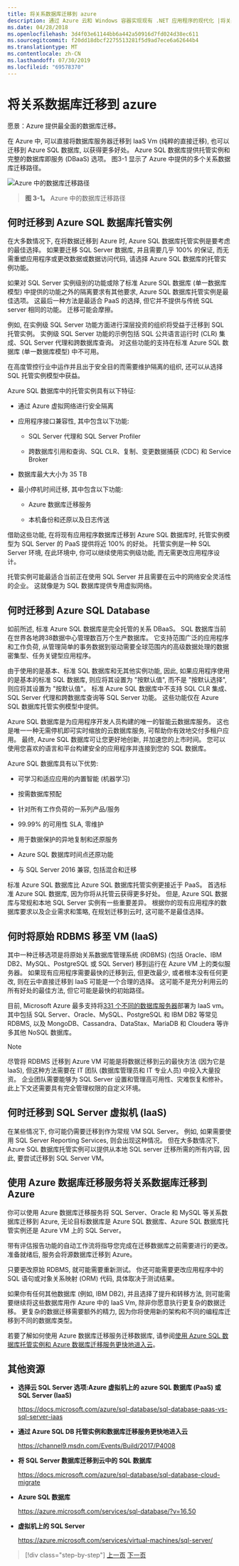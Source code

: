 ```yaml
---
title: 将关系数据库迁移到 azure
description: 通过 Azure 云和 Windows 容器实现现有 .NET 应用程序的现代化 |将关系数据库迁移到 azure
ms.date: 04/28/2018
ms.openlocfilehash: 3d4f03e61144bb6a442a50916d7fd024d38ec611
ms.sourcegitcommit: f20dd18dbcf2275513281f5d9ad7ece6a62644b4
ms.translationtype: MT
ms.contentlocale: zh-CN
ms.lasthandoff: 07/30/2019
ms.locfileid: "69578370"
---
```

# <a name="migrate-your-relational-databases-to-azure"></a>将关系数据库迁移到 azure

愿景：Azure 提供最全面的数据库迁移。

在 Azure 中, 可以直接将数据库服务器迁移到 IaaS Vm (纯粹的直接迁移), 也可以迁移到 Azure SQL 数据库, 以获得更多好处。 Azure SQL 数据库提供托管实例和完整的数据库即服务 (DBaaS) 选项。 图3-1 显示了 Azure 中提供的多个关系数据库迁移路径。

![Azure 中的数据库迁移路径](./media/image3-1.png)

> **图 3-1。** Azure 中的数据库迁移路径

## <a name="when-to-migrate-to-azure-sql-database-managed-instance"></a>何时迁移到 Azure SQL 数据库托管实例

在大多数情况下, 在将数据迁移到 Azure 时, Azure SQL 数据库托管实例是要考虑的最佳选择。 如果要迁移 SQL Server 数据库, 并且需要几乎 100% 的保证, 而无需重塑应用程序或更改数据或数据访问代码, 请选择 Azure SQL 数据库的托管实例功能。

如果对 SQL Server 实例级别的功能或除了标准 Azure SQL 数据库 (单一数据库模型) 中提供的功能之外的隔离要求有其他要求, Azure SQL 数据库托管实例是最佳选项。 这最后一种方法是最适合 PaaS 的选择, 但它并不提供与传统 SQL server 相同的功能。 迁移可能会摩擦。

例如, 在实例级 SQL Server 功能方面进行深层投资的组织将受益于迁移到 SQL 托管实例。 实例级 SQL Server 功能的示例包括 SQL 公共语言运行时 (CLR) 集成、SQL Server 代理和跨数据库查询。 对这些功能的支持在标准 Azure SQL 数据库 (单一数据库模型) 中不可用。

在高度管控行业中运作并且出于安全目的而需要维护隔离的组织, 还可以从选择 SQL 托管实例模型中获益。

Azure SQL 数据库中的托管实例具有以下特征:

- 通过 Azure 虚拟网络进行安全隔离

- 应用程序接口兼容性, 其中包含以下功能:

  - SQL Server 代理和 SQL Server Profiler

  - 跨数据库引用和查询、SQL CLR、复制、变更数据捕获 (CDC) 和 Service Broker

- 数据库最大大小为 35 TB

- 最小停机时间迁移, 其中包含以下功能:

  - Azure 数据库迁移服务

  - 本机备份和还原以及日志传送

借助这些功能, 在将现有应用程序数据库迁移到 Azure SQL 数据库时, 托管实例模型为 SQL Server 的 PaaS 提供将近 100% 的好处。 托管实例是一种 SQL Server 环境, 在此环境中, 你可以继续使用实例级功能, 而无需更改应用程序设计。

托管实例可能最适合当前正在使用 SQL Server 并且需要在云中的网络安全灵活性的企业。 这就像是为 SQL 数据库提供专用虚拟网络。

## <a name="when-to-migrate-to-azure-sql-database"></a>何时迁移到 Azure SQL Database

如前所述, 标准 Azure SQL 数据库是完全托管的关系 DBaaS。 SQL 数据库当前在世界各地跨38数据中心管理数百万个生产数据库。 它支持范围广泛的应用程序和工作负荷, 从管理简单的事务数据到驱动需要全球范围内的高级数据处理的数据密集型、任务关键型应用程序。

由于使用的是基本、标准 SQL 数据库和无其他实例功能, 因此, 如果应用程序使用的是基本的标准 SQL 数据库, 则应将其设置为 "按默认值", 而不是 "按默认选择", 则应将其设置为 "按默认值"。 标准 Azure SQL 数据库中不支持 SQL CLR 集成、SQL Server 代理和跨数据库查询等 SQL Server 功能。 这些功能仅在 Azure SQL 数据库托管实例模型中提供。

Azure SQL 数据库是为应用程序开发人员构建的唯一的智能云数据库服务。 这也是唯一一种无需停机即可实时缩放的云数据库服务, 可帮助你有效地交付多租户应用。 最终, Azure SQL 数据库可让您更好地创新, 并加速您的上市时间。 您可以使用您喜欢的语言和平台构建安全的应用程序并连接到您的 SQL 数据库。

Azure SQL 数据库具有以下优势:

- 可学习和适应应用的内置智能 (机器学习)

- 按需数据库预配

- 针对所有工作负荷的一系列产品/服务

- 99.99% 的可用性 SLA, 零维护

- 用于数据保护的异地复制和还原服务

- Azure SQL 数据库时间点还原功能

- 与 SQL Server 2016 兼容, 包括混合和迁移

标准 Azure SQL 数据库比 Azure SQL 数据库托管实例更接近于 PaaS。 首选标准 Azure SQL 数据库, 因为你将从托管云获得更多好处。 但是, Azure SQL 数据库与常规和本地 SQL Server 实例有一些重要差异。 根据你的现有应用程序的数据库要求以及企业需求和策略, 在规划迁移到云时, 这可能不是最佳选择。

## <a name="when-to-move-your-original-rdbms-to-a-vm-iaas"></a>何时将原始 RDBMS 移至 VM (IaaS)

其中一种迁移选项是将原始关系数据库管理系统 (RDBMS) (包括 Oracle、IBM DB2、MySQL、PostgreSQL 或 SQL Server) 移到运行在 Azure VM 上的类似服务器。 如果现有应用程序需要最快的迁移到云, 但更改最少, 或者根本没有任何更改, 则在云中直接迁移到 IaaS 可能是一个合理的选择。 这可能不是充分利用云的所有好处的最佳方法, 但它可能是最快的初始路径。

目前, Microsoft Azure 最多支持将[331 个不同的数据库服务器](https://azuremarketplace.microsoft.com/marketplace/apps/category/databases?page=1&subcategories=databases-all)部署为 IaaS vm。 其中包括 SQL Server、Oracle、MySQL、PostgreSQL 和 IBM DB2 等常见 RDBMS, 以及 MongoDB、Cassandra、DataStax、MariaDB 和 Cloudera 等许多其他 NoSQL 数据库。

> [!NOTE]
> 尽管将 RDBMS 迁移到 Azure VM 可能是将数据迁移到云的最快方法 (因为它是 IaaS), 但这种方法需要在 IT 团队 (数据库管理员和 IT 专业人员) 中投入大量投资。 企业团队需要能够为 SQL Server 设置和管理高可用性、灾难恢复和修补。 此上下文还需要具有完全管理权限的自定义环境。

## <a name="when-to-migrate-to-sql-server-as-a-vm-iaas"></a>何时迁移到 SQL Server 虚拟机 (IaaS)

在某些情况下, 你可能仍需要迁移到作为常规 VM SQL Server。 例如, 如果需要使用 SQL Server Reporting Services, 则会出现这种情况。 但在大多数情况下, Azure SQL 数据库托管实例可以提供从本地 SQL server 迁移所需的所有内容, 因此, 要尝试迁移到 SQL Server VM。

## <a name="use-azure-database-migration-service-to-migrate-your-relational-databases-to-azure"></a>使用 Azure 数据库迁移服务将关系数据库迁移到 Azure 

你可以使用 Azure 数据库迁移服务将 SQL Server、Oracle 和 MySQL 等关系数据库迁移到 Azure, 无论目标数据库是 Azure SQL 数据库、Azure SQL 数据库托管实例还是 Azure VM 上的 SQL Server。

带有评估报告功能的自动工作流将指导您完成在迁移数据库之前需要进行的更改。 准备就绪后, 服务会将源数据库迁移到 Azure。

只要更改原始 RDBMS, 就可能需要重新测试。 你还可能需要更改应用程序中的 SQL 语句或对象关系映射 (ORM) 代码, 具体取决于测试结果。

如果你有任何其他数据库 (例如, IBM DB2), 并且选择了提升和转移方法, 则可能需要继续将这些数据库用作 Azure 中的 IaaS Vm, 除非你愿意执行更复杂的数据迁移。 更复杂的数据迁移需要额外的精力, 因为你将使用新的架构和不同的编程库迁移到不同的数据库类型。

若要了解如何使用 Azure 数据库迁移服务迁移数据库, 请参阅[使用 Azure SQL 数据库托管实例和 Azure 数据库迁移服务更快地进入云](https://channel9.msdn.com/Events/Build/2017/P4008)。

## <a name="additional-resources"></a>其他资源

- **选择云 SQL Server 选项:Azure 虚拟机上的 azure SQL 数据库 (PaaS) 或 SQL Server (IaaS)**

    <https://docs.microsoft.com/azure/sql-database/sql-database-paas-vs-sql-server-iaas>

- **通过 Azure SQL DB 托管实例和数据库迁移服务更快地进入云**

    <https://channel9.msdn.com/Events/Build/2017/P4008>

- **将 SQL Server 数据库迁移到云中的 SQL 数据库**

    <https://docs.microsoft.com/azure/sql-database/sql-database-cloud-migrate>

- **Azure SQL 数据库**

    <https://azure.microsoft.com/services/sql-database/?v=16.50>

- **虚拟机上的 SQL Server**

    <https://azure.microsoft.com/services/virtual-machines/sql-server/>

> [!div class="step-by-step"]
> [上一页](lift-and-shift-existing-apps-azure-iaas.md)
> [下一页](modernize-existing-apps-to-cloud-optimized/index.md)
